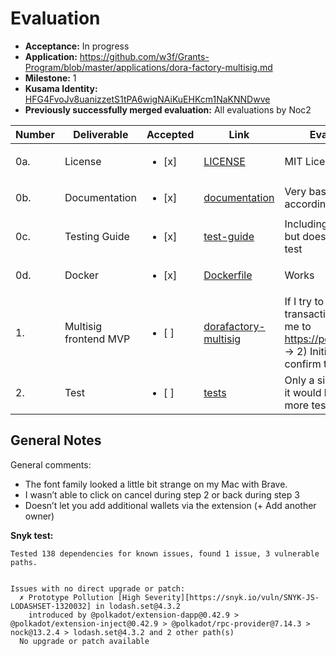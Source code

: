 # Evaluation

* **Acceptance:** In progress 
* **Application:** https://github.com/w3f/Grants-Program/blob/master/applications/dora-factory-multisig.md
* **Milestone:** 1
* **Kusama Identity:** [HFG4FvoJv8uanizzetS1tPA6wigNAiKuEHKcm1NaKNNDwve](https://polkascan.io/pre/kusama/account/HFG4FvoJv8uanizzetS1tPA6wigNAiKuEHKcm1NaKNNDwve)
* **Previously successfully merged evaluation:** All evaluations by Noc2

| Number | Deliverable | Accepted | Link | Evaluation Notes |
| ------------- | ------------- | ------------- | ------------- |------------- |
| 0a. | License | <ul><li>[x] </li></ul> | [LICENSE](https://github.com/DoraFactory/dorafactory-multisig/blob/main/LICENSE) | MIT License  |
| 0b. | Documentation | <ul><li>[x] </li></ul> | [documentation](https://github.com/DoraFactory/dorafactory-multisig/blob/main/docs/documentation.md) | Very basic docs, but according to the contract |
| 0c. | Testing Guide | <ul><li>[x] </li></ul> | [test-guide](https://github.com/DoraFactory/dorafactory-multisig/blob/main/docs/test-guide.md) | Including images, works, but doesn't describe unit test |
| 0d. | Docker | <ul><li>[x] </li></ul> | [Dockerfile](https://github.com/DoraFactory/dorafactory-multisig/blob/main/Dockerfile) |  Works |
| 1. | Multisig frontend MVP | <ul><li>[ ] </li></ul> | [dorafactory-multisig](https://github.com/DoraFactory/dorafactory-multisig/) |  If I try to create a transaction it just forwards me to https://polkadot.js.org/apps! -> 2) Initiate, sign, and confirm transactions |
| 2. | Test | <ul><li>[ ] </li></ul> | [tests](https://github.com/DoraFactory/dorafactory-multisig/tree/main/src/tests) | Only a single test, in general it would be nice to have more test |

## General Notes

General comments: 
- The font family looked a little bit strange on my Mac with Brave. 
- I wasn’t able to click on cancel during step 2 or back during step 3 
- Doesn’t let you add additional wallets via the extension (+ Add another owner) 

**Snyk test:**
```
Tested 138 dependencies for known issues, found 1 issue, 3 vulnerable paths.


Issues with no direct upgrade or patch:
  ✗ Prototype Pollution [High Severity][https://snyk.io/vuln/SNYK-JS-LODASHSET-1320032] in lodash.set@4.3.2
    introduced by @polkadot/extension-dapp@0.42.9 > @polkadot/extension-inject@0.42.9 > @polkadot/rpc-provider@7.14.3 > nock@13.2.4 > lodash.set@4.3.2 and 2 other path(s)
  No upgrade or patch available
```